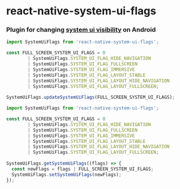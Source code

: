 # react-native-system-ui-flags

### Plugin for changing [system ui visibility](https://developer.android.com/training/system-ui/immersive.html) on Android

```javascript
import SystemUiFlags from 'react-native-system-ui-flags';

const FULL_SCREEN_SYSTEM_UI_FLAGS = 0
        | SystemUiFlags.SYSTEM_UI_FLAG_HIDE_NAVIGATION
        | SystemUiFlags.SYSTEM_UI_FLAG_FULLSCREEN
        | SystemUiFlags.SYSTEM_UI_FLAG_IMMERSIVE
        | SystemUiFlags.SYSTEM_UI_FLAG_LAYOUT_STABLE
        | SystemUiFlags.SYSTEM_UI_FLAG_LAYOUT_HIDE_NAVIGATION
        | SystemUiFlags.SYSTEM_UI_FLAG_LAYOUT_FULLSCREEN;
        
SystemUiFlags.updateSystemUiFlags(FULL_SCREEN_SYSTEM_UI_FLAGS);

```

```javascript
import SystemUiFlags from 'react-native-system-ui-flags';

const FULL_SCREEN_SYSTEM_UI_FLAGS = 0
        | SystemUiFlags.SYSTEM_UI_FLAG_HIDE_NAVIGATION
        | SystemUiFlags.SYSTEM_UI_FLAG_FULLSCREEN
        | SystemUiFlags.SYSTEM_UI_FLAG_IMMERSIVE
        | SystemUiFlags.SYSTEM_UI_FLAG_LAYOUT_STABLE
        | SystemUiFlags.SYSTEM_UI_FLAG_LAYOUT_HIDE_NAVIGATION
        | SystemUiFlags.SYSTEM_UI_FLAG_LAYOUT_FULLSCREEN;
        
SystemUiFlags.getSystemUiFlags((flags) => {
  const newFlags = flags | FULL_SCREEN_SYSTEM_UI_FLAGS;
  SystemUiFlags.setSystemUiFlags(newFlags);
});

```
